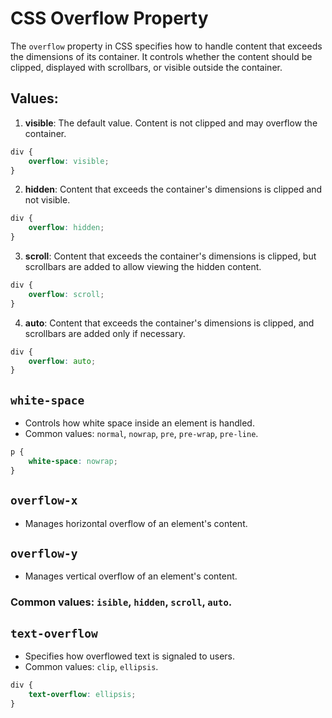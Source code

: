 # CSS Overflow Property
The `overflow` property in CSS specifies how to handle content that exceeds the dimensions of its container. It controls whether the content should be clipped, displayed with scrollbars, or visible outside the container.

## Values:
1. **visible**: The default value. Content is not clipped and may overflow the container.
```css
div {
    overflow: visible;
}
```
2. **hidden**: Content that exceeds the container's dimensions is clipped and not visible.
```css
div {
    overflow: hidden;
}
```
3. **scroll**: Content that exceeds the container's dimensions is clipped, but scrollbars are added to allow viewing the hidden content.
```css
div {
    overflow: scroll;
}
```

4. **auto**: Content that exceeds the container's dimensions is clipped, and scrollbars are added only if necessary.
```css
div {
    overflow: auto;
}
```

## `white-space`
- Controls how white space inside an element is handled.
- Common values: `normal`, `nowrap`, `pre`, `pre-wrap`, `pre-line`.
```css
p {
    white-space: nowrap;
}
```

## `overflow-x`
- Manages horizontal overflow of an element's content.
## `overflow-y`
- Manages vertical overflow of an element's content.

### Common values: `isible`, `hidden`, `scroll`, `auto`.

## `text-overflow`
- Specifies how overflowed text is signaled to users.
- Common values: `clip`, `ellipsis`.
```css
div {
    text-overflow: ellipsis;
}
```
